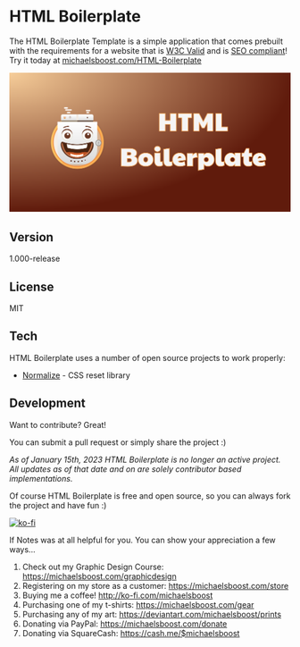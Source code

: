 HTML Boilerplate
===================

The HTML Boilerplate Template is a simple application that comes prebuilt with the requirements for a website that is [W3C Valid](https://validator.w3.org/) and is [SEO compliant](https://www.seobility.net/en/seocheck/)! Try it today at [michaelsboost.com/HTML-Boilerplate](https://michaelsboost.github.io/HTML-Boilerplate/)

![](https://raw.githubusercontent.com/michaelsboost/HTML-Boilerplate/gh-pages/imgs/header.svg)

Version
-------------

1.000-release

License
-------------

MIT

Tech
-------------

HTML Boilerplate uses a number of open source projects to work properly:

* [Normalize](https://github.com/necolas/normalize.css) - CSS reset library

Development
-------------

Want to contribute? Great!  

You can submit a pull request or simply share the project :)  

*As of January 15th, 2023 HTML Boilerplate is no longer an active project. All updates as of that date and on are solely contributor based implementations.*

Of course HTML Boilerplate is free and open source, so you can always fork the project and have fun :)  

[![ko-fi](https://az743702.vo.msecnd.net/cdn/kofi2.png?v=0)](https://ko-fi.com/michaelsboost)  

If Notes was at all helpful for you. You can show your appreciation a few ways...  

1) Check out my Graphic Design Course: https://michaelsboost.com/graphicdesign  
2) Registering on my store as a customer: https://michaelsboost.com/store  
3) Buying me a coffee! http://ko-fi.com/michaelsboost  
4) Purchasing one of my t-shirts: https://michaelsboost.com/gear  
5) Purchasing any of my art: https://deviantart.com/michaelsboost/prints  
6) Donating via PayPal: https://michaelsboost.com/donate  
7) Donating via SquareCash: https://cash.me/$michaelsboost  

